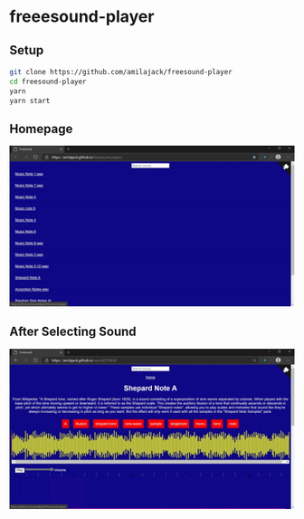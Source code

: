 # freeesound-player

## Setup

```bash
git clone https://github.com/amilajack/freesound-player
cd freesound-player
yarn
yarn start
```

## Homepage

![freesound-player's homepage as of 7:26 PM PST Thursday, August 13, 2020](https://github.com/amilajack/freesound-player/blob/master/screenshots/current-appearance-of-freesound-player's-homepage-2020-08-13-192528.jpg)

## After Selecting Sound

![freesound-player's appearance after selecting a sound as of 7:26 PM PST Thursday, August 13, 2020](https://github.com/amilajack/freesound-player/blob/master/screenshots/appearance-of-freesound-player-after-selecting-sound-2020-08-13-192709.jpg)
